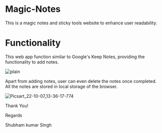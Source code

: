 # Magic-Notes

This is a magic notes and sticky tools website to enhance user readability.

# Functionality

This web app function similar to Google's Keep Notes, providing the functionality to add notes.

![plain](https://user-images.githubusercontent.com/74847740/194505971-ecd09489-e966-42b7-bff9-2f559d5dfe44.png)

Apart from adding notes, user can even delete the notes once completed. All the notes are stored in local storage of the browser.

![Picsart_22-10-07_13-36-17-774](https://user-images.githubusercontent.com/74847740/194506263-74439d6c-b939-45af-803b-09a65e35349d.png)

Thank You!

Regards

Shubham kumar Singh
